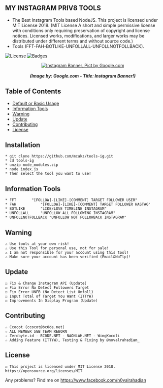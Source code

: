 ## MY INSTAGRAM PRIV8 TOOLS
* The Best Instagram Tools based NodeJS. This project is licensed under MIT License 2018. (MIT License A short and simple permissive license with conditions only requiring preservation of copyright and license notices. Licensed works, modifications, and larger works may be distributed under different terms and without source code.)
* Tools (FFT-FAH-BOTLIKE-UNFOLLALL-UNFOLLNOTFOLLBACK).

[![License](http://img.shields.io/:license-MIT-blue.svg?style=flat)](LICENSE)
[![Badges](https://img.shields.io/badge/badges-%F0%9F%91%8D-brightgreen.svg)](https://shields.io/)

<p align="center">
    <a href="https://s.id/2nFcX"><img src="https://cdn-images-1.medium.com/max/1250/1*GzKmbDXYEOHQdb6MWgs3mw.jpeg" alt="Instagram Banner, Pict by Google.com" /></a><br /><br />
	<i><b>(Image by: Google.com - Title: Instagram Banner!)</b></i>
</p>

## Table of Contents
* [Default or Basic Usage](#installation)
* [Information Tools](#information-tools)
* [Warning](#warning)
* [Update](#update)
* [Contributing](#contributing)
* [License](#license)


## Installation
	* git clone https://github.com/mcakz/tools-ig.git
	* cd tools-ig
	* unzip node_modules.zip
	* node index.js
	* Then select the tool you want to use!

## Information Tools
	* FFT		"[FOLLOW]-[LIKE]-[COMMENT] TARGET FOLLOWER USER"
	* FAH			"[FOLLOW]-[LIKE]-[COMMENT] TARGET FOLLOWER HASTAG"
	* BOTLIKE		"LIKE/LOVE TIMELINE INSTAGRAM"
	* UNFOLLALL		"UNFOLLOW ALL FOLLOWING INSTAGRAM"
	* UNFOLLNOTFOLLBACK	"UNFOLLOW NOT FOLLOWBACK INSTAGRAM"

## Warning
	⚠ Use tools at your own risk!
	⚠ Use this Tool for personal use, not for sale!
	⚠ I am not responsible for your account using this tool!
	⚠ Make sure your account has been verified (Email&NoTlp)!

## Update
	☑ Fix & Change Instagram API (Update)	 
	☑ Fix Error No Detect Followers Target
	☑ Fix Error UNFB (No Detect List Unfoll)
	☑ Input Total of Target You Want (ITTYW)
	☑ Improvements In Display Program (Update)
	   
## Contributing
	☆ Ccocot (ccocot@bc0de.net)
	☆ ALL MEMBER SGB TEAM REBORN
	☆ Zerobyte.id - BC0DE.NET - NAONLAH.NET - WingKocoli
	☆ Adding Feature (ITTYW), Testing & Fixing by @novalrahadian_
	
## License
	☑ This project is licensed under MIT License 2018. https://opensource.org/licenses/MIT


Any problems? Find me on https://www.facebook.com/n0valrahadian
